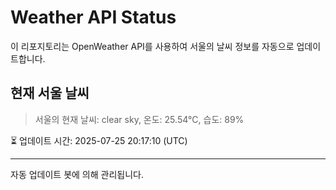 
# Weather API Status

이 리포지토리는 OpenWeather API를 사용하여 서울의 날씨 정보를 자동으로 업데이트합니다.

## 현재 서울 날씨
> 서울의 현재 날씨: clear sky, 온도: 25.54°C, 습도: 89%

⏳ 업데이트 시간: 2025-07-25 20:17:10 (UTC)

---
자동 업데이트 봇에 의해 관리됩니다.
